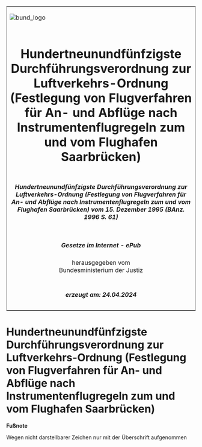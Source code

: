 <span id="DECKBLATT.html"></span>

<table border="0" frame="border" width="100%">

<tr valign="top">

<td align="left">

![bund\_logo](BfJ_2021_Web_de_de.gif)

</td>

<td align="right">

 

</td>

</tr>

<tr align="center" valign="middle">

<td colspan="2">

# Hundertneunundfünfzigste Durchführungsverordnung zur Luftverkehrs-Ordnung (Festlegung von Flugverfahren für An- und Abflüge nach Instrumentenflugregeln zum und vom Flughafen Saarbrücken)

</td>

</tr>

<tr align="center" valign="middle">

<td colspan="2">

##### Hundertneunundfünfzigste Durchführungsverordnung zur Luftverkehrs-Ordnung (Festlegung von Flugverfahren für An- und Abflüge nach Instrumentenflugregeln zum und vom Flughafen Saarbrücken) vom 15. Dezember 1995 (BAnz. 1996 S. 61)

</td>

</tr>

<tr align="center" valign="middle">

<td colspan="2">

  
  

##### Gesetze im Internet - ePub  
  
herausgegeben vom  
Bundesministerium der Justiz

</td>

</tr>

<tr align="center" valign="bottom">

<td colspan="2">

  
  

##### erzeugt am: 24.04.2024

</td>

</tr>

</table>

<span id="BJNR500310996.html"></span>

# Hundertneunundfünfzigste Durchführungsverordnung zur Luftverkehrs-Ordnung (Festlegung von Flugverfahren für An- und Abflüge nach Instrumentenflugregeln zum und vom Flughafen Saarbrücken)

<div>

  
**Fußnote**

<div class="jnhtml">

<div>

<div class="jurAbsatz">

Wegen nicht darstellbarer Zeichen nur mit der Überschrift aufgenommen

</div>

</div>

</div>

</div>
